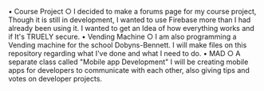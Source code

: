 • Course Project
  ○ I decided to make a forums page for my course project, Though it is still in development, I wanted to use Firebase more than I had already been using it. I wanted to get an Idea of how everything works and if It's TRUELY secure.
• Vending Machine
  ○ I am also programming a Vending machine for the school Dobyns-Bennett. I will make files on this repository regarding what I've done and what I need to do.
• MAD
  ○ A separate class called "Mobile app Development" I will be creating mobile apps for developers to communicate with each other, also giving tips and votes on developer projects.
